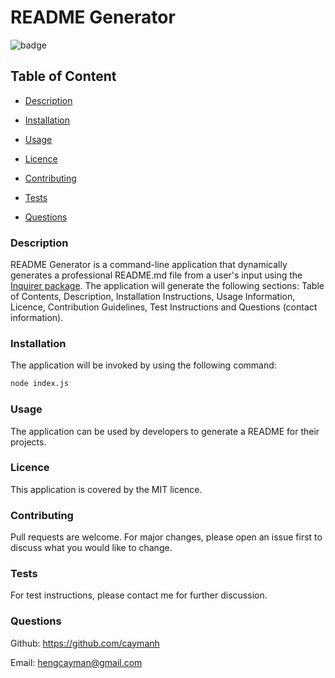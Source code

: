 # README Generator

  ![badge](https://img.shields.io/badge/license-MIT-brightgreen)
 
  ## Table of Content

  - [Description](#description)

  - [Installation](#installation)

  - [Usage](#usage)

  - [Licence](#licence)

  - [Contributing](#contributing)

  - [Tests](#tests)

  - [Questions](#questions)

      
  ### Description

      
  README Generator is a command-line application that dynamically generates a professional README.md file from a user's input using the [Inquirer package](https://www.npmjs.com/package/inquirer). The application will generate the following sections: Table of Contents, Description, Installation Instructions, Usage Information, Licence, Contribution Guidelines, Test Instructions and Questions (contact information).

      
  ### Installation


  The application will be invoked by using the following command: 
  ```bash
  node index.js
  ```


  ### Usage


  The application can be used by developers to generate a README for their projects.


  ### Licence


  This application is covered by the MIT licence.


  ### Contributing


  Pull requests are welcome. For major changes, please open an issue first to discuss what you would like to change.


  ### Tests


  For test instructions, please contact me for further discussion.


  ### Questions


  Github: https://github.com/caymanh

  
  Email: hengcayman@gmail.com